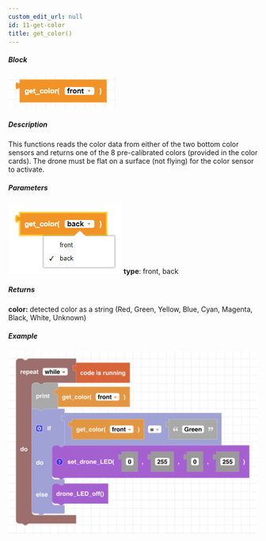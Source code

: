 ```yaml
---
custom_edit_url: null
id: 11-get-color
title: get_color()
---
```


##### Block

![get color block image](get_color.PNG)<br />

##### Description

This functions reads the color data from either of the two bottom color sensors and returns one of the 8 pre-calibrated colors (provided in the color cards). The drone must be flat on a surface (not flying) for the color sensor to activate.

##### Parameters
![get color block image](get_color_params.PNG)
**type**: front, back <br />

##### Returns

**color:** detected color as a string (Red, Green, Yellow, Blue, Cyan, Magenta, Black, White, Unknown)

##### Example

![get color example](get_color_ex.PNG)
